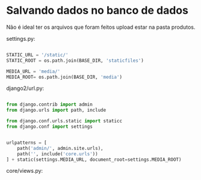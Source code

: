 # Salvando dados no banco de dados

Não é ideal ter os arquivos que foram feitos upload estar na pasta produtos.

settings.py:

```python 

STATIC_URL = '/static/'
STATIC_ROOT = os.path.join(BASE_DIR, 'staticfiles')

MEDIA_URL = 'media/'
MEDIA_ROOT= os.path.join(BASE_DIR, 'media')


```

django2/url.py:

```python 

from django.contrib import admin
from django.urls import path, include

from django.conf.urls.static import staticc
from django.conf import settings


urlpatterns = [
    path('admin/', admin.site.urls),
    path('', include('core.urls'))
] + static(settings.MEDIA_URL, document_root=settings.MEDIA_ROOT)

```

core/views.py:

```python


```